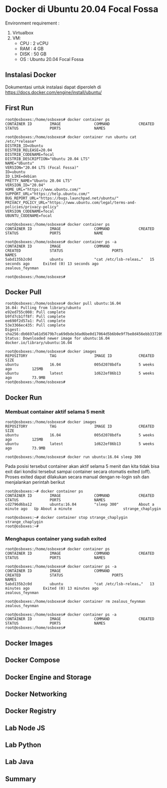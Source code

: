 # Docker di Ubuntu 20.04 Focal Fossa
Environment requirement :
1. Virtualbox
2. VM:
    - CPU : 2 vCPU
    - RAM : 4 GB
    - DISK : 50 GB
    - OS : Ubuntu 20.04 Focal Fossa
## Instalasi Docker
Dokumentasi untuk instalasi dapat diperoleh di https://docs.docker.com/engine/install/ubuntu/

## First Run
```script
root@osboxes:/home/osboxes# docker container ps
CONTAINER ID        IMAGE               COMMAND             CREATED             STATUS              PORTS               NAMES

root@osboxes:/home/osboxes# docker container run ubuntu cat /etc/*release*
DISTRIB_ID=Ubuntu
DISTRIB_RELEASE=20.04
DISTRIB_CODENAME=focal
DISTRIB_DESCRIPTION="Ubuntu 20.04 LTS"
NAME="Ubuntu"
VERSION="20.04 LTS (Focal Fossa)"
ID=ubuntu
ID_LIKE=debian
PRETTY_NAME="Ubuntu 20.04 LTS"
VERSION_ID="20.04"
HOME_URL="https://www.ubuntu.com/"
SUPPORT_URL="https://help.ubuntu.com/"
BUG_REPORT_URL="https://bugs.launchpad.net/ubuntu/"
PRIVACY_POLICY_URL="https://www.ubuntu.com/legal/terms-and-policies/privacy-policy"
VERSION_CODENAME=focal
UBUNTU_CODENAME=focal

root@osboxes:/home/osboxes# docker container ps
CONTAINER ID        IMAGE               COMMAND             CREATED             STATUS              PORTS               NAME

root@osboxes:/home/osboxes# docker container ps -a
CONTAINER ID        IMAGE               COMMAND                  CREATED             STATUS                      PORTS               NAMES
5abd135b2c0d        ubuntu              "cat /etc/lsb-releas…"   15 seconds ago      Exited (0) 13 seconds ago                       zealous_feynman

root@osboxes:/home/osboxes#
```
## Docker Pull
```script
root@osboxes:/home/osboxes# docker pull ubuntu:16.04
16.04: Pulling from library/ubuntu
e92ed755c008: Pull complete
b9fd7cb1ff8f: Pull complete
ee690f2d57a1: Pull complete
53e3366ec435: Pull complete
Digest: sha256:db6697a61d5679b7ca69dbde3dad6be0d17064d5b6b0e9f7be8d456ebb337209
Status: Downloaded newer image for ubuntu:16.04
docker.io/library/ubuntu:16.04

root@osboxes:/home/osboxes# docker images
REPOSITORY          TAG                 IMAGE ID            CREATED             SIZE
ubuntu              16.04               005d2078bdfa        5 weeks ago         125MB
ubuntu              latest              1d622ef86b13        5 weeks ago         73.9MB
root@osboxes:/home/osboxes#

```
## Docker Run
### Membuat container aktif selama 5 menit
```script
root@osboxes:/home/osboxes# docker images
REPOSITORY          TAG                 IMAGE ID            CREATED             SIZE
ubuntu              16.04               005d2078bdfa        5 weeks ago         125MB
ubuntu              latest              1d622ef86b13        5 weeks ago         73.9MB

root@osboxes:/home/osboxes# docker run ubuntu:16.04 sleep 300
```
Pada posisi tersebut container akan aktif selama 5 menit dan kita tidak bisa exit dari kondisi tersebut sampai container secara otomatis exited (off).
Proses exited dapat dilakukan secara manual dengan re-login ssh dan menjalankan perintah berikut
```script
root@osboxes:~# docker container ps
CONTAINER ID        IMAGE               COMMAND             CREATED              STATUS              PORTS               NAMES
cd2796d6ba12        ubuntu:16.04        "sleep 300"         About a minute ago   Up About a minute                       strange_chaplygin

root@osboxes:~# docker container stop strange_chaplygin
strange_chaplygin
root@osboxes:~#
```

### Menghapus container yang sudah exited
```script
root@osboxes:/home/osboxes# docker container ps
CONTAINER ID        IMAGE               COMMAND             CREATED             STATUS              PORTS               NAMES

root@osboxes:/home/osboxes# docker container ps -a
CONTAINER ID        IMAGE               COMMAND                  CREATED             STATUS                      PORTS               NAMES
5abd135b2c0d        ubuntu              "cat /etc/lsb-releas…"   13 minutes ago      Exited (0) 13 minutes ago                       zealous_feynman

root@osboxes:/home/osboxes# docker container rm zealous_feynman
zealous_feynman

root@osboxes:/home/osboxes# docker container ps -a
CONTAINER ID        IMAGE               COMMAND             CREATED             STATUS              PORTS               NAMES
root@osboxes:/home/osboxes#
```

## Docker Images
## Docker Compose
## Docker Engine and Storage
## Docker Networking
## Docker Registry
## Lab Node JS
## Lab Python
## Lab Java
## Summary
